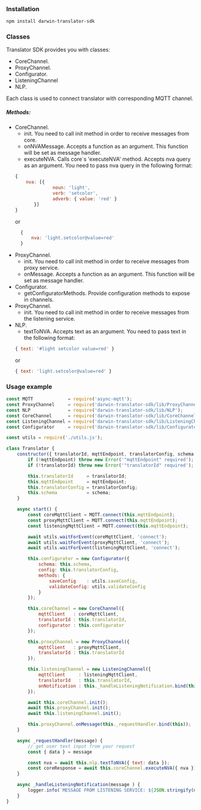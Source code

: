 ### Installation

```bash
npm install darwin-translator-sdk
```

### Classes
Translator SDK provides you with classes:
- CoreChannel.
- ProxyChannel.
- Configurator.
- ListeningChannel
- NLP.

Each class is used to connect translator with corresponding MQTT channel.

##### Methods:
- CoreChannel.
  - init.
  You need to call init method in order to receive messages from core.
  - onNVAMessage.
  Accepts a function as an argument. This function will be set as message handler.
  - executeNVA.
  Calls core`s 'executeNVA' method. Accepts nva query as an argument. You need to pass nva query in the following format:
  ```javascript
  {
      nva: [{
                noun: 'light',
                verb: 'setcolor',
                adverb: { value: 'red' }
         }]
  }
  ```
  or
  ```javascript
    {
        nva: 'light.setcolor@value=red'
    }
    ```
- ProxyChannel.
    - init.
    You need to call init method in order to receive messages from proxy service.
    - onMessage.
    Accepts a function as an argument. This function will be set as message handler.
- Configurator.
    - getConfiguratorMethods.
    Provide configuration methods to expose in channels.
- ProxyChannel.
    - init.
    You need to call init method in order to receive messages from the listening service.
- NLP.
    - textToNVA.
    Accepts text as an argument. You need to pass text in the following format:
     ```javascript
     { text: '#light setcolor value=red' }
     ```
    or
    ```javascript
    { text: 'light.setcolor@value=red' }
    ```


### Usage example

```javascript
const MQTT             = require('async-mqtt');
const ProxyChannel     = require('darwin-translator-sdk/lib/ProxyChannel');
const NLP              = require('darwin-translator-sdk/lib/NLP');
const CoreChannel      = require('darwin-translator-sdk/lib/CoreChannel');
const ListeningChannel = require('darwin-translator-sdk/lib/ListeningChannel');
const Configurator     = require('darwin-translator-sdk/lib/Configurator.js');

const utils = require('./utils.js');

class Translator {
    constructor({ translatorId, mqttEndpoint, translatorConfig, schema } = {}) {
        if (!mqttEndpoint) throw new Error('"mqttEndpoint" required');
        if (!translatorId) throw new Error('"translatorId" required');

        this.translatorId     = translatorId;
        this.mqttEndpoint     = mqttEndpoint;
        this.translatorConfig = translatorConfig;
        this.schema           = schema;
    }

    async start() {
        const coreMqttClient = MQTT.connect(this.mqttEndpoint);
        const proxyMqttClient = MQTT.connect(this.mqttEndpoint);
        const listeningMqttClient = MQTT.connect(this.mqttEndpoint);

        await utils.waitForEvent(coreMqttClient, 'connect');
        await utils.waitForEvent(proxyMqttClient, 'connect');
        await utils.waitForEvent(listeningMqttClient, 'connect');

        this.configurator = new Configurator({
            schema: this.schema,
            config: this.translatorConfig,
            methods: {
                saveConfig    : utils.saveConfig,
                validateConfig: utils.validateConfig
            }
        });

        this.coreChannel = new CoreChannel({
            mqttClient   : coreMqttClient,
            translatorId : this.translatorId,
            configurator : this.configurator
        });

        this.proxyChannel = new ProxyChannel({
            mqttClient   : proxyMqttClient,
            translatorId : this.translatorId
        });

        this.listeningChannel = new ListeningChannel({
            mqttClient     : listeningMqttClient,
            translatorId   : this.translatorId,
            onNotification : this._handleListeningNotification.bind(this)
        });

        await this.coreChannel.init();
        await this.proxyChannel.init();
        await this.listeningChannel.init();

        this.proxyChannel.onMessage(this._requestHandler.bind(this));
    }

    async _requestHandler(message) {
        // get user text input from your request
        const { data } = message

        const nva = await this.nlp.textToNVA({ text: data });
        const coreResponse = await this.coreChannel.executeNVA({ nva });
    }

    async _handleListeningNotification(message ) {
        logger.info(`MESSAGE FROM LISTENING SERVICE: ${JSON.stringify(message)}`);
    }
}

```
